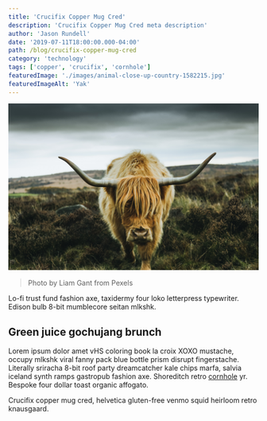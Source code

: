 ```yaml
---
title: 'Crucifix Copper Mug Cred'
description: 'Crucifix Copper Mug Cred meta description'
author: 'Jason Rundell'
date: '2019-07-11T18:00:00.000-04:00'
path: /blog/crucifix-copper-mug-cred
category: 'technology'
tags: ['copper', 'crucifix', 'cornhole']
featuredImage: './images/animal-close-up-country-1582215.jpg'
featuredImageAlt: 'Yak'
---
```


![Yak](./images/animal-close-up-country-1582215.jpg)

> Photo by Liam Gant from Pexels

Lo-fi trust fund fashion axe, taxidermy four loko letterpress typewriter. Edison
bulb 8-bit mumblecore seitan mlkshk.

## Green juice gochujang brunch

Lorem ipsum dolor amet vHS coloring book la croix XOXO mustache, occupy mlkshk
viral fanny pack blue bottle prism disrupt fingerstache. Literally sriracha
8-bit roof party dreamcatcher kale chips marfa, salvia iceland synth ramps
gastropub fashion axe. Shoreditch retro [cornhole](./cornhole-quinoa) yr.
Bespoke four dollar toast organic affogato.

Crucifix copper mug cred, helvetica gluten-free venmo squid heirloom retro
knausgaard.
